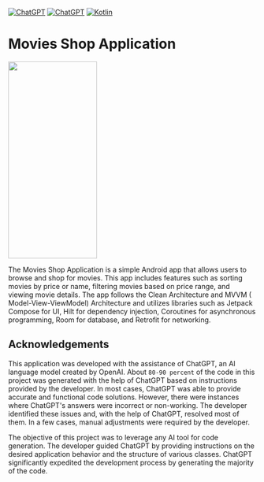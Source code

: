 [![ChatGPT](https://img.shields.io/badge/Powered%20by-ChatGPT-%23497eff)](https://chat.openai.com/)
[![ChatGPT](https://img.shields.io/badge/Percentage%20of%20code%20generated%20by%20AI-85-%23497eff)](https://chat.openai.com/)
[![Kotlin](https://img.shields.io/badge/kotlin-1.8.10-blue.svg?logo=kotlin)](http://kotlinlang.org)

# Movies Shop Application

<img src="readme_assets/movies_shop.gif"  width="180" height="400">

The Movies Shop Application is a simple Android app that allows users to browse and shop for movies.
This app includes features such as sorting movies by price or name, filtering movies based on price
range, and viewing movie details. The app follows the Clean Architecture and MVVM (
Model-View-ViewModel) Architecture and utilizes libraries such as Jetpack Compose for UI, Hilt for
dependency injection, Coroutines for asynchronous programming, Room for database, and Retrofit for
networking.

## Acknowledgements

This application was developed with the assistance of ChatGPT, an AI language model created by
OpenAI. About `80-90 percent` of the code in this project was generated with the help of ChatGPT
based on instructions provided by the developer. In most cases, ChatGPT was able to provide accurate
and functional code solutions. However, there were instances where ChatGPT's answers were incorrect
or non-working. The developer identified these issues and, with the help of ChatGPT, resolved most
of them. In a few cases, manual adjustments were required by the developer.

The objective of this project was to leverage any AI tool for code generation. The developer guided
ChatGPT by providing instructions on the desired application behavior and the structure of various
classes. ChatGPT significantly expedited the development process by generating the majority of the
code.

